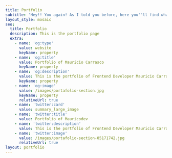 ```yaml
---
title: Portfolio
subtitle: 'Hey!! You again! As I told you before, here you''ll find what I do recently.'
layout_style: mosaic
seo:
  title: Portfolio
  description: This is the portfolio page
  extra:
    - name: 'og:type'
      value: website
      keyName: property
    - name: 'og:title'
      value: Portfolio of Mauricio Carrasco
      keyName: property
    - name: 'og:description'
      value: This is the portfolio of Frontend Developer Mauricio Carrasco.
      keyName: property
    - name: 'og:image'
      value: /images/portafolio-section.jpg
      keyName: property
      relativeUrl: true
    - name: 'twitter:card'
      value: summary_large_image
    - name: 'twitter:title'
      value: Portfolio of Mauricodev
    - name: 'twitter:description'
      value: This is the portfolio of Frontend Developer Mauricio Carrasco.
    - name: 'twitter:image'
      value: /images/portafolio-section-05171742.jpg
      relativeUrl: true
layout: portfolio
---
```

